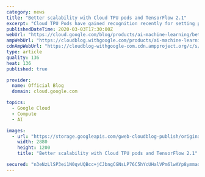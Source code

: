 ```yaml
---
category: news
title: "Better scalability with Cloud TPU pods and TensorFlow 2.1"
excerpt: "Cloud TPU Pods have gained recognition recently for setting performance records in both training and inference. These custom-built AI supercomputers are now generally available to help all types of enterprises solve their biggest AI challenges. “We've been greatly impressed with the speed and scale of"
publishedDateTime: 2020-03-03T17:30:00Z
webUrl: "https://cloud.google.com/blog/products/ai-machine-learning/better-scalability-with-cloud-tpu-pods-and-tensorflow-2-1/"
ampWebUrl: "https://cloudblog.withgoogle.com/products/ai-machine-learning/better-scalability-with-cloud-tpu-pods-and-tensorflow-2-1/amp/"
cdnAmpWebUrl: "https://cloudblog-withgoogle-com.cdn.ampproject.org/c/s/cloudblog.withgoogle.com/products/ai-machine-learning/better-scalability-with-cloud-tpu-pods-and-tensorflow-2-1/amp/"
type: article
quality: 136
heat: 136
published: true

provider:
  name: Official Blog
  domain: cloud.google.com

topics:
  - Google Cloud
  - Compute
  - AI

images:
  - url: "https://storage.googleapis.com/gweb-cloudblog-publish/original_images/tensorflow.png"
    width: 2880
    height: 1200
    title: "Better scalability with Cloud TPU pods and TensorFlow 2.1"

secured: "n3eNzLlSP3ei1N0qvUQBcc+jCJbngCGNsLP76C5hYcUHalVPm6lwAYp8ymmadFbddWpel65iy7DTfVfxOkT5dk7WPVDsTnkWKmcIPTkc3qTdRxAz4ExSrZrD1uz0V0rpJG99WHdmJfwVagyh1V2GmWly3gKzNoxBHwRlGYvejCHUbHWFvf1xRHRP0S3v1JshMSyS16iG9im3ZbYrej7StsKvLYPxQc1rKhtf75PchSCdUMk9FBRFA22mRArKxTgA1NS6cIq58YoIKGFOfMAWOHSc9X8yV6us1yoc1v2pYmCTx090cMiJ9hw4CsR3X0WcyzL0iiIP+agU6zKEAm6wDw==;Q24uIFjbWsqay76osC6BNg=="
---
```


